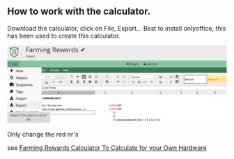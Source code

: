 ## How to work with the calculator.

Download the calculator, click on File, Export...
Best to install onlyoffice, this has been used to create this calculator.

![](img/farming_calc_export.png)

Only change the red nr's

see [Farming Rewards Calculator To Calculate for your Own Hardware](https://secure.threefold.me/sheet/#/2/sheet/view/nUm5YaP4SnZ3ag4OjLvB-hKXBff2Oltk+th+3rt6h2g/)
